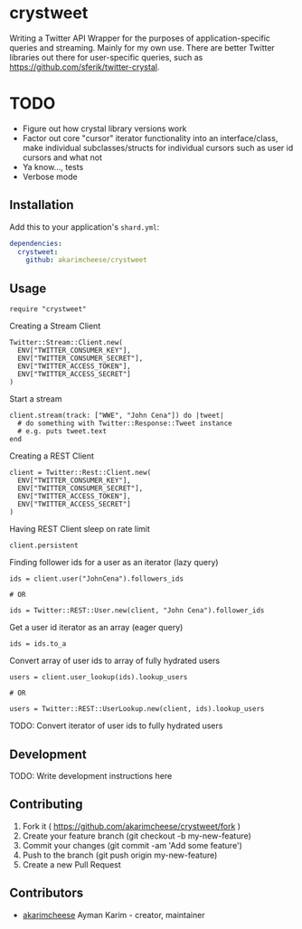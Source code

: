 # crystweet

Writing a Twitter API Wrapper for the purposes of application-specific queries and streaming. Mainly for my own use.
There are better Twitter libraries out there for user-specific queries, such as https://github.com/sferik/twitter-crystal.

# TODO

- Figure out how crystal library versions work
- Factor out core "cursor" iterator functionality into an interface/class, make individual subclasses/structs for individual cursors such as user id cursors and what not
- Ya know..., tests
- Verbose mode

## Installation

Add this to your application's `shard.yml`:

```yaml
dependencies:
  crystweet:
    github: akarimcheese/crystweet
```

## Usage

```crystal
require "crystweet"
```

Creating a Stream Client

```crystal
Twitter::Stream::Client.new(
  ENV["TWITTER_CONSUMER_KEY"], 
  ENV["TWITTER_CONSUMER_SECRET"], 
  ENV["TWITTER_ACCESS_TOKEN"],
  ENV["TWITTER_ACCESS_SECRET"]
)
```

Start a stream

```crystal
client.stream(track: ["WWE", "John Cena"]) do |tweet|
  # do something with Twitter::Response::Tweet instance
  # e.g. puts tweet.text
end
```

Creating a REST Client

```crystal
client = Twitter::Rest::Client.new(
  ENV["TWITTER_CONSUMER_KEY"], 
  ENV["TWITTER_CONSUMER_SECRET"], 
  ENV["TWITTER_ACCESS_TOKEN"],
  ENV["TWITTER_ACCESS_SECRET"]
)
```

Having REST Client sleep on rate limit
```crystal
client.persistent
```

Finding follower ids for a user as an iterator (lazy query)
```crystal
ids = client.user("JohnCena").followers_ids

# OR

ids = Twitter::REST::User.new(client, "John Cena").follower_ids
```

Get a user id iterator as an array (eager query)
```crystal
ids = ids.to_a
```

Convert array of user ids to array of fully hydrated users
```crystal
users = client.user_lookup(ids).lookup_users

# OR

users = Twitter::REST::UserLookup.new(client, ids).lookup_users
```

TODO: Convert iterator of user ids to fully hydrated users

## Development

TODO: Write development instructions here

## Contributing

1. Fork it ( https://github.com/akarimcheese/crystweet/fork )
2. Create your feature branch (git checkout -b my-new-feature)
3. Commit your changes (git commit -am 'Add some feature')
4. Push to the branch (git push origin my-new-feature)
5. Create a new Pull Request

## Contributors

- [akarimcheese](https://github.com/[akarimcheese]) Ayman Karim - creator, maintainer

